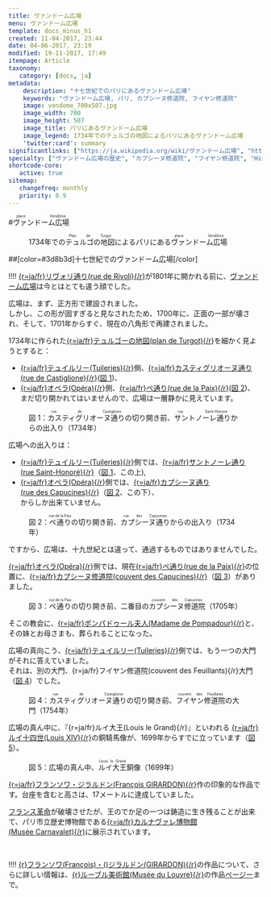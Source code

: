 ```yaml
---
title: ヴァンドーム広場
menu: ヴァンドーム広場
template: docs_minus_h1
created: 11-04-2017, 23:44
date: 04-06-2017, 23:19
modified: 19-11-2017, 17:49
itempage: Article
taxonomy:
   category: [docs, ja]
metadata:
    description: "十七世紀でのパリにあるヴァンドーム広場"
    keywords: "ヴァンドーム広場, パリ, カプシーヌ修道院, フイヤン修道院"
    image: vendome_700x507.jpg
    image_width: 700
    image_height: 507
    image_title: パリにあるヴァンドーム広場 
    image_legend: 1734年でのテュルゴの地図によるパリにあるヴァンドーム広場
    'twitter:card': summary
significantlinks: ["https://ja.wikipedia.org/wiki/ヴァンドーム広場", "http://edb.kulib.kyoto-u.ac.jp/exhibit/f28/f28cont.html", "https://ja.wikipedia.org/wiki/サントノーレ通り", "https://ja.wikipedia.org/wiki/ポンパドゥール夫人", "https://fr.wikipedia.org/wiki/Jardin_des_Tuileries", "https://ja.wikipedia.org/wiki/テュイルリー宮殿", "https://ja.wikipedia.org/wiki/ルイ14世_(フランス王)", "http://www.louvre.fr/jp/oeuvre-notices/《ルイ14世騎馬像》", "https://ja.wikipedia.org/wiki/フランス革命", "https://ja.wikipedia.org/wiki/カルナヴァレ博物館"]
specialty: ["ヴァンドーム広場の歴史", "カプシーヌ修道院", "フイヤン修道院", "Histoire de la Place Vendôme", "Couvent des Capucines", "Couvent des Feuillants", "フランス建築"]
shortcode-core:
   active: true
sitemap:
   changefreq: monthly
   priority: 0.9
---
```

#<ruby><rb>ヴァンドーム広場</rb><rt>place&#160;Vendôme</rt></ruby>
<figure><picture>
<source
media="(min-width: 959px)"
sizes="(max-width: 767px) 98vw, (min-width: 959px) 50vw, 86vw"
srcset="
/user/sites/docs/pages/01.home/01.paris/02.vendome/01.place/vendome-280.webp 280w,
/user/sites/docs/pages/01.home/01.paris/02.vendome/01.place/vendome-380.webp 380w,
/user/sites/docs/pages/01.home/01.paris/02.vendome/01.place/vendome-480.webp 480w,
/user/sites/docs/pages/01.home/01.paris/02.vendome/01.place/vendome-640.webp 640w,
/user/sites/docs/pages/01.home/01.paris/02.vendome/01.place/vendome_700x507.webp 700w"
type="image/webp" />
<source
sizes="(max-width: 767px) 98vw, (min-width: 959px) 50vw, 86vw"
srcset="
/user/sites/docs/pages/01.home/01.paris/02.vendome/01.place/vendome-focus-280.webp 280w,
/user/sites/docs/pages/01.home/01.paris/02.vendome/01.place/vendome-focus-380.webp 380w,
/user/sites/docs/pages/01.home/01.paris/02.vendome/01.place/vendome-focus-480.webp 480w,
/user/sites/docs/pages/01.home/01.paris/02.vendome/01.place/vendome-focus-640.webp 640w,
/user/sites/docs/pages/01.home/01.paris/02.vendome/01.place/vendome-focus_700x415.webp 700w"
type="image/webp" />
<source
media="(min-width: 959px)"
sizes="(max-width: 767px) 98vw, (min-width: 959px) 50vw, 86vw"
srcset="
/user/sites/docs/pages/01.home/01.paris/02.vendome/01.place/vendome-280.jpg 280w,
/user/sites/docs/pages/01.home/01.paris/02.vendome/01.place/vendome-380.jpg 380w,
/user/sites/docs/pages/01.home/01.paris/02.vendome/01.place/vendome-480.jpg 480w,
/user/sites/docs/pages/01.home/01.paris/02.vendome/01.place/vendome-640.jpg 640w,
/user/sites/docs/pages/01.home/01.paris/02.vendome/01.place/vendome_700x507.jpg 700w" />
<img　src="/user/sites/docs/pages/01.home/01.paris/02.vendome/01.place/vendome-focus_700x415.jpg" alt="1734年でのパリにあるヴァンドーム広場"　title="1734年でのパリにあるヴァンドーム広場" class="class-diane-img"
sizes="(max-width: 767px) 98vw, (min-width: 959px) 50vw, 86vw"
srcset="
/user/sites/docs/pages/01.home/01.paris/02.vendome/01.place/vendome-focus-280.jpg 280w,
/user/sites/docs/pages/01.home/01.paris/02.vendome/01.place/vendome-focus-380.jpg 380w,
/user/sites/docs/pages/01.home/01.paris/02.vendome/01.place/vendome-focus-480.jpg 480w,
/user/sites/docs/pages/01.home/01.paris/02.vendome/01.place/vendome-focus-640.jpg 640w,
/user/sites/docs/pages/01.home/01.paris/02.vendome/01.place/vendome-focus_700x415.jpg 700w">
</picture><figcaption>1734年での<ruby><rb>テュルゴの地図</rb><rt>Plan&#160;de&#160;Turgot</rt></ruby>によるパリにある<ruby><rb>ヴァンドーム広場</rb><rt>place&#160;Vendôme</rt></ruby></figcaption></figure>

##[color=#3d8b3d]十七世紀でのヴァンドーム広場[/color]  

!!!! [{r=ja/fr}リヴォリ通り(rue&#160;de&#160;Rivoli){/r}][2]が1801年に開かれる前に、[ヴァンドーム広場][1]は今とはとても違う顔でした。  

広場は、まず、正方形で建設されました。  
しかし、この形が固すぎると見なされたため、1700年に、正面の一部が壊され、そして、1701年からすぐ、現在の八角形で再建されました。  

1734年に作られた[{r=ja/fr}テュルゴーの地図(plan&#160;de&#160;Turgot){/r}][3]を細かく見ようとすると：
+ [{r=ja/fr}テュイルリー(Tuileries){/r}][10]側、[{r=ja/fr}カスティグリオーヌ通り(rue&#160;de&#160;Castiglione){/r}][4]([図 1](#castiglione))、
+ [{r=ja/fr}オペラ(Opéra){/r}][11]側、[{r=ja/fr}ペ通り(rue&#160;de&#160;la&#160;Paix){/r}][5]([図 2](#paix))、  
まだ切り開かれてはいませんので、広場は一層静かに見えています。  

<figure id="castiglione"><picture>
<source
media="(min-width: 959px)"
sizes="(max-width: 767px) 98vw, (min-width: 959px) 50vw, 86vw"
srcset="
/user/sites/docs/pages/01.home/01.paris/02.vendome/01.place/vendome-castiglione-280.webp 280w,
/user/sites/docs/pages/01.home/01.paris/02.vendome/01.place/vendome-castiglione-380.webp 380w,
/user/sites/docs/pages/01.home/01.paris/02.vendome/01.place/vendome-castiglione-480.webp 480w,
/user/sites/docs/pages/01.home/01.paris/02.vendome/01.place/vendome-castiglione-640.webp 640w,
/user/sites/docs/pages/01.home/01.paris/02.vendome/01.place/vendome-castiglione_700x507.webp 700w"
type="image/webp" />
<source
media="(min-width: 959px)"
sizes="(max-width: 767px) 98vw, (min-width: 959px) 50vw, 86vw"
srcset="
/user/sites/docs/pages/01.home/01.paris/02.vendome/01.place/vendome-castiglione-280.jpg 280w,
/user/sites/docs/pages/01.home/01.paris/02.vendome/01.place/vendome-castiglione-380.jpg 380w,
/user/sites/docs/pages/01.home/01.paris/02.vendome/01.place/vendome-castiglione-480.jpg 480w,
/user/sites/docs/pages/01.home/01.paris/02.vendome/01.place/vendome-castiglione-640.jpg 640w,
/user/sites/docs/pages/01.home/01.paris/02.vendome/01.place/vendome-castiglione_700x507.jpg 700w" />
<source
sizes="(max-width: 767px) 98vw, (min-width: 959px) 50vw, 86vw"
srcset="
/user/sites/docs/pages/01.home/01.paris/02.vendome/01.place/vendome-castiglione-focus-280.webp 280w,
/user/sites/docs/pages/01.home/01.paris/02.vendome/01.place/vendome-castiglione-focus-380.webp 380w,
/user/sites/docs/pages/01.home/01.paris/02.vendome/01.place/vendome-castiglione-focus-480.webp 480w,
/user/sites/docs/pages/01.home/01.paris/02.vendome/01.place/vendome-castiglione-focus-640.webp 640w,
/user/sites/docs/pages/01.home/01.paris/02.vendome/01.place/vendome-castiglione-focus_669x484.webp 669w" />
<img　src="/user/sites/docs/pages/01.home/01.paris/02.vendome/01.place/vendome-castiglione-focus_700x415.jpg" alt="1734年で、カスティグリオーヌ通り側の、パリにあるヴァンドーム広場"　title="1734年で、カスティグリオーヌ通り側の、パリにあるヴァンドーム広場" class="class-diane-img"
sizes="(max-width: 767px) 98vw, (min-width: 959px) 50vw, 86vw"
srcset="
/user/sites/docs/pages/01.home/01.paris/02.vendome/01.place/vendome-castiglione-focus-280.jpg 280w,
/user/sites/docs/pages/01.home/01.paris/02.vendome/01.place/vendome-castiglione-focus-380.jpg 380w,
/user/sites/docs/pages/01.home/01.paris/02.vendome/01.place/vendome-castiglione-focus-480.jpg 480w,
/user/sites/docs/pages/01.home/01.paris/02.vendome/01.place/vendome-castiglione-focus-640.jpg 640w,
/user/sites/docs/pages/01.home/01.paris/02.vendome/01.place/vendome-castiglione-focus_669x484.jpg 669w">
</picture><figcaption>図 1：<ruby><rb>カスティグリオーヌ通り</rb><rt>rue&#160;de&#160;Castiglione</rt></ruby>の切り開き前、<ruby><rb>サントノーレ通り</rb><rt>rue&#160;Saint-Honoré</rt></ruby>からの出入り（1734年）</figcaption></figure> 

広場への出入りは：
+ [{r=ja/fr}テュイルリー(Tuileries){/r}][10]側では、[{r=ja/fr}サントノーレ通り(rue&#160;Saint-Honoré){/r}][6]（[図 1](#castiglione)、この上),
+ [{r=ja/fr}オペラ(Opéra){/r}][11]側では、[{r=ja/fr}カプシーヌ通り(rue&#160;des&#160;Capucines){/r}][7]（[図 2](#paix)、この下）、  
からしか出来ていません。  

<figure id="paix"><picture>
<source
media="(min-width: 959px)"
sizes="(max-width: 767px) 98vw, (min-width: 959px) 50vw, 86vw"
srcset="
/user/sites/docs/pages/01.home/01.paris/02.vendome/01.place/vendome-paix-280.webp 280w,
/user/sites/docs/pages/01.home/01.paris/02.vendome/01.place/vendome-paix-380.webp 380w,
/user/sites/docs/pages/01.home/01.paris/02.vendome/01.place/vendome-paix-480.webp 480w,
/user/sites/docs/pages/01.home/01.paris/02.vendome/01.place/vendome-paix-640.webp 640w,
/user/sites/docs/pages/01.home/01.paris/02.vendome/01.place/vendome-paix_700x507.webp 700w"
type="image/webp" />
<source
media="(min-width: 959px)"
sizes="(max-width: 767px) 98vw, (min-width: 959px) 50vw, 86vw"
srcset="
/user/sites/docs/pages/01.home/01.paris/02.vendome/01.place/vendome-paix-280.jpg 280w,
/user/sites/docs/pages/01.home/01.paris/02.vendome/01.place/vendome-paix-380.jpg 380w,
/user/sites/docs/pages/01.home/01.paris/02.vendome/01.place/vendome-paix-480.jpg 480w,
/user/sites/docs/pages/01.home/01.paris/02.vendome/01.place/vendome-paix-640.jpg 640w,
/user/sites/docs/pages/01.home/01.paris/02.vendome/01.place/vendome-paix_700x507.jpg 700w" />
<source
sizes="(max-width: 767px) 98vw, (min-width: 959px) 50vw, 86vw"
srcset="
/user/sites/docs/pages/01.home/01.paris/02.vendome/01.place/vendome-paix-focus-280.webp 280w,
/user/sites/docs/pages/01.home/01.paris/02.vendome/01.place/vendome-paix-focus-380.webp 380w,
/user/sites/docs/pages/01.home/01.paris/02.vendome/01.place/vendome-paix-focus-480.webp 480w,
/user/sites/docs/pages/01.home/01.paris/02.vendome/01.place/vendome-paix-focus-640.webp 640w,
/user/sites/docs/pages/01.home/01.paris/02.vendome/01.place/vendome-paix-focus_700x447.webp 700w" />
<img　src="/user/sites/docs/pages/01.home/01.paris/02.vendome/01.place/vendome-paix-focus_700x415.jpg" alt="1734年で、ラ・ペ通り側の、パリにあるヴァンドーム広場"　title="1734年で、ラ・ペ通り側の、パリにあるヴァンドーム広場" class="class-diane-img"
sizes="(max-width: 767px) 98vw, (min-width: 959px) 50vw, 86vw"
srcset="
/user/sites/docs/pages/01.home/01.paris/02.vendome/01.place/vendome-paix-focus-280.jpg 280w,
/user/sites/docs/pages/01.home/01.paris/02.vendome/01.place/vendome-paix-focus-380.jpg 380w,
/user/sites/docs/pages/01.home/01.paris/02.vendome/01.place/vendome-paix-focus-480.jpg 480w,
/user/sites/docs/pages/01.home/01.paris/02.vendome/01.place/vendome-paix-focus-640.jpg 640w,
/user/sites/docs/pages/01.home/01.paris/02.vendome/01.place/vendome-paix-focus_700x447.jpg 700w">
</picture><figcaption>図 2：<ruby><rb>ペ通り</rb><rt>rue&#160;de&#160;la&#160;Paix</rt></ruby>の切り開き前、<ruby><rb>カプシーヌ通り</rb><rt>rue&#160;des&#160;Capucines</rt></ruby>からの出入り（1734年）</figcaption></figure>

ですから、広場は、十九世紀とは違って、通過するものではありませんでした。    

[{r=ja/fr}オペラ(Opéra){/r}][11]側では、現在[{r=ja/fr}ペ通り(rue&#160;de&#160;la&#160;Paix){/r}][5]の位置に、[{r=ja/fr}カプシーヌ修道院(couvent&#160;des&#160;Capucines){/r}][8]（[図 3](#couvent)）がありました。

<figure id="couvent"><picture>
<source
media="(min-width: 959px)"
sizes="(max-width: 767px) 98vw, (min-width: 959px) 50vw, 86vw"
srcset="
/user/sites/docs/pages/01.home/01.paris/02.vendome/01.place/vendome-couvent-280.webp 280w,
/user/sites/docs/pages/01.home/01.paris/02.vendome/01.place/vendome-couvent-380.webp 380w,
/user/sites/docs/pages/01.home/01.paris/02.vendome/01.place/vendome-couvent-480.webp 480w,
/user/sites/docs/pages/01.home/01.paris/02.vendome/01.place/vendome-couvent-640.webp 640w,
/user/sites/docs/pages/01.home/01.paris/02.vendome/01.place/vendome-couvent_700x411.webp 700w"
type="image/webp" />
<source
media="(min-width: 959px)"
sizes="(max-width: 767px) 98vw, (min-width: 959px) 50vw, 86vw"
srcset="
/user/sites/docs/pages/01.home/01.paris/02.vendome/01.place/vendome-couvent-280.jpg 280w,
/user/sites/docs/pages/01.home/01.paris/02.vendome/01.place/vendome-couvent-380.jpg 380w,
/user/sites/docs/pages/01.home/01.paris/02.vendome/01.place/vendome-couvent-480.jpg 480w,
/user/sites/docs/pages/01.home/01.paris/02.vendome/01.place/vendome-couvent-640.jpg 640w,
/user/sites/docs/pages/01.home/01.paris/02.vendome/01.place/vendome-couvent_700x411.jpg 700w" />
<source
sizes="(max-width: 767px) 98vw, (min-width: 959px) 50vw, 86vw"
srcset="
/user/sites/docs/pages/01.home/01.paris/02.vendome/01.place/vendome-couvent-focus-280.webp 280w,
/user/sites/docs/pages/01.home/01.paris/02.vendome/01.place/vendome-couvent-focus-380.webp 380w,
/user/sites/docs/pages/01.home/01.paris/02.vendome/01.place/vendome-couvent-focus-480.webp 480w,
/user/sites/docs/pages/01.home/01.paris/02.vendome/01.place/vendome-couvent-focus-640.webp 640w,
/user/sites/docs/pages/01.home/01.paris/02.vendome/01.place/vendome-couvent-focus_700x447.webp 700w" />
<img　src="/user/sites/docs/pages/01.home/01.paris/02.vendome/01.place/vendome-couvent-focus_700x411.jpg" alt="二番目のカプシーヌ修道院、パリにあるヴァンドーム広場、1705年"　title="二番目のカプシーヌ修道院、パリにあるヴァンドーム広場、1705年" class="class-diane-img"
sizes="(max-width: 767px) 98vw, (min-width: 959px) 50vw, 86vw"
srcset="
/user/sites/docs/pages/01.home/01.paris/02.vendome/01.place/vendome-couvent-focus-280.jpg 280w,
/user/sites/docs/pages/01.home/01.paris/02.vendome/01.place/vendome-couvent-focus-380.jpg 380w,
/user/sites/docs/pages/01.home/01.paris/02.vendome/01.place/vendome-couvent-focus-480.jpg 480w,
/user/sites/docs/pages/01.home/01.paris/02.vendome/01.place/vendome-couvent-focus-640.jpg 640w,
/user/sites/docs/pages/01.home/01.paris/02.vendome/01.place/vendome-couvent-focus_700x411.jpg 700w">
</picture><figcaption>図 3：<ruby><rb>ペ通り</rb><rt>rue&#160;de&#160;la&#160;Paix</rt></ruby>の切り開き前、二番目の<ruby><rb>カプシーヌ修道院</rb><rt>couvent&#160;des&#160;Capucines</rt></ruby>（1705年）</figcaption></figure>

そこの教会に、[{r=ja/fr}ポンパドゥール夫人(Madame&#160;de&#160;Pompadour){/r}][9]と、その妹とお母さまも、葬られることになった。

広場の真向こう、[{r=ja/fr}テュイルリー(Tuileries){/r}][11]側では、もう一つの大門がそれに答えていました。  
それは、別の大門、{r=ja/fr}フイヤン修道院(couvent&#160;des&#160;Feuillants){/r}大門（[図 4](#feuillants)）でした。

<figure id="feuillants"><picture>
<source
media="(min-width: 959px)"
sizes="(max-width: 767px) 98vw, (min-width: 959px) 50vw, 86vw"
srcset="
/user/sites/docs/pages/01.home/01.paris/02.vendome/01.place/vendome-feuillants-280.webp 280w,
/user/sites/docs/pages/01.home/01.paris/02.vendome/01.place/vendome-feuillants-380.webp 380w,
/user/sites/docs/pages/01.home/01.paris/02.vendome/01.place/vendome-feuillants-480.webp 480w,
/user/sites/docs/pages/01.home/01.paris/02.vendome/01.place/vendome-feuillants-640.webp 640w,
/user/sites/docs/pages/01.home/01.paris/02.vendome/01.place/vendome-feuillants_700x419.webp 700w"
type="image/webp" />
<source
media="(min-width: 959px)"
sizes="(max-width: 767px) 98vw, (min-width: 959px) 50vw, 86vw"
srcset="
/user/sites/docs/pages/01.home/01.paris/02.vendome/01.place/vendome-feuillants-280.jpg 280w,
/user/sites/docs/pages/01.home/01.paris/02.vendome/01.place/vendome-feuillants-380.jpg 380w,
/user/sites/docs/pages/01.home/01.paris/02.vendome/01.place/vendome-feuillants-480.jpg 480w,
/user/sites/docs/pages/01.home/01.paris/02.vendome/01.place/vendome-feuillants-640.jpg 640w,
/user/sites/docs/pages/01.home/01.paris/02.vendome/01.place/vendome-feuillants_700x419.jpg 700w" />
<source
sizes="(max-width: 767px) 98vw, (min-width: 959px) 50vw, 86vw"
srcset="
/user/sites/docs/pages/01.home/01.paris/02.vendome/01.place/vendome-feuillants-focus-280.webp 280w,
/user/sites/docs/pages/01.home/01.paris/02.vendome/01.place/vendome-feuillants-focus-380.webp 380w,
/user/sites/docs/pages/01.home/01.paris/02.vendome/01.place/vendome-feuillants-focus-480.webp 480w,
/user/sites/docs/pages/01.home/01.paris/02.vendome/01.place/vendome-feuillants-focus-640.webp 640w,
/user/sites/docs/pages/01.home/01.paris/02.vendome/01.place/vendome-feuillants-focus_700x438.webp 700w" />
<img　src="/user/sites/docs/pages/01.home/01.paris/02.vendome/01.place/vendome-feuillants-focus_700x438.jpg" alt="フイヤン修道院、、パリにあるヴァンドーム広場、1754年"　title="フイヤン修道院、、パリにあるヴァンドーム広場、1754年" class="class-diane-img"
sizes="(max-width: 767px) 98vw, (min-width: 959px) 50vw, 86vw"
srcset="
/user/sites/docs/pages/01.home/01.paris/02.vendome/01.place/vendome-feuillants-focus-280.jpg 280w,
/user/sites/docs/pages/01.home/01.paris/02.vendome/01.place/vendome-feuillants-focus-380.jpg 380w,
/user/sites/docs/pages/01.home/01.paris/02.vendome/01.place/vendome-feuillants-focus-480.jpg 480w,
/user/sites/docs/pages/01.home/01.paris/02.vendome/01.place/vendome-feuillants-focus-640.jpg 640w,
/user/sites/docs/pages/01.home/01.paris/02.vendome/01.place/vendome-feuillants-focus_700x438.jpg 700w">
</picture><figcaption>図 4：<ruby><rb>カスティグリオーヌ通り</rb><rt>rue&#160;de&#160;Castiglione</rt></ruby>の切り開き前、<ruby><rb>フイヤン修道院</rb><rt>couvent&#160;des&#160;Feuillants</rt></ruby>の大門（1754年）</figcaption></figure>

広場の真ん中に、『{r=ja/fr}ルイ大王(Louis&#160;le&#160;Grand){/r}』といわれる [{r=ja/fr}ルイ十四世(Louis&#160;XIV){/r}][14]の銅騎馬像が、1699年からすでに立っています（[図 5](#statue)）。   

<figure id="statue"><picture>
<source
media="(min-width: 959px)"
sizes="(max-width: 767px) 98vw, (min-width: 959px) 50vw, 86vw"
srcset="
/user/sites/docs/pages/01.home/01.paris/02.vendome/01.place/vendome-statue-280.webp 280w,
/user/sites/docs/pages/01.home/01.paris/02.vendome/01.place/vendome-statue-380.webp 380w,
/user/sites/docs/pages/01.home/01.paris/02.vendome/01.place/vendome-statue-480.webp 480w,
/user/sites/docs/pages/01.home/01.paris/02.vendome/01.place/vendome-statue-640.webp 640w,
/user/sites/docs/pages/01.home/01.paris/02.vendome/01.place/vendome-statue_700x1024.webp 700w"
type="image/webp" />
<source
media="(min-width: 959px)"
sizes="(max-width: 767px) 98vw, (min-width: 959px) 50vw, 86vw"
srcset="
/user/sites/docs/pages/01.home/01.paris/02.vendome/01.place/vendome-statue-280.jpg 280w,
/user/sites/docs/pages/01.home/01.paris/02.vendome/01.place/vendome-statue-380.jpg 380w,
/user/sites/docs/pages/01.home/01.paris/02.vendome/01.place/vendome-statue-480.jpg 480w,
/user/sites/docs/pages/01.home/01.paris/02.vendome/01.place/vendome-statue-640.jpg 640w,
/user/sites/docs/pages/01.home/01.paris/02.vendome/01.place/vendome-statue_700x1024.jpg 700w" />
<source
sizes="(max-width: 767px) 98vw, (min-width: 959px) 50vw, 86vw"
srcset="
/user/sites/docs/pages/01.home/01.paris/02.vendome/01.place/vendome-statue-focus-280.webp 280w,
/user/sites/docs/pages/01.home/01.paris/02.vendome/01.place/vendome-statue-focus-380.webp 380w,
/user/sites/docs/pages/01.home/01.paris/02.vendome/01.place/vendome-statue-focus-480.webp 480w,
/user/sites/docs/pages/01.home/01.paris/02.vendome/01.place/vendome-statue-focus-640.webp 640w,
/user/sites/docs/pages/01.home/01.paris/02.vendome/01.place/vendome-statue-focus_700x875.webp 700w" />
<img　src="/user/sites/docs/pages/01.home/01.paris/02.vendome/01.place/vendome-statue-focus_700x875.jpg" alt="大王ルイ銅像、パリにあるヴァンドーム広場、1699年"　title="大王ルイ銅像、パリにあるヴァンドーム広場、1699年" class="class-diane-img"
sizes="(max-width: 767px) 98vw, (min-width: 959px) 50vw, 86vw"
srcset="
/user/sites/docs/pages/01.home/01.paris/02.vendome/01.place/vendome-statue-focus-280.jpg 280w,
/user/sites/docs/pages/01.home/01.paris/02.vendome/01.place/vendome-statue-focus-380.jpg 380w,
/user/sites/docs/pages/01.home/01.paris/02.vendome/01.place/vendome-statue-focus-480.jpg 480w,
/user/sites/docs/pages/01.home/01.paris/02.vendome/01.place/vendome-statue-focus-640.jpg 640w,
/user/sites/docs/pages/01.home/01.paris/02.vendome/01.place/vendome-statue-focus_700x875.jpg 700w">
</picture><figcaption>図 5：広場の真ん中、<ruby><rb>ルイ大王</rb><rt>Louis&#160;le&#160;Grand</rt></ruby>銅像（1699年）</figcaption></figure>

[{r=ja/fr}フランソワ・ジラルドン(François&#160;GIRARDON){/r}][14]作の印象的な作品です。台座を含むと高さは、17メートルに達成していました。  

[フランス革命][15]が破壊させたが、王のでか足の一つは鋳造に生き残ることが出来て、パリ市立歴史博物館である[{r=ja/fr}カルナヴァレ博物館(Musée&#160;Carnavalet){/r}][16]に展示されています。 

<br>

!!!! [{r}フランソワ(François)・()ジラルドン(GIRARDON){/r}][14]の作品について、さらに詳しい情報は、[{r}ルーブル美術館(Musée&#160;du&#160;Louvre){/r}][14]の作品[ページー][14]まで。

[1]: https://ja.wikipedia.org/wiki/ヴァンドーム広場 "https://ja.wikipedia.org/wiki/ヴァンドーム広場"
[2]: https://www.google.com/maps/place/Rue+de+Rivoli,+Paris,+フランス/@48.8644156,2.3276843,17z/data=!4m5!3m4!1s0x47e66e21852883b7:0x88f8c24b3bea7b50!8m2!3d48.860463!4d2.3422219 "https://www.google.com/maps/place/Rue+de+Rivoli,+Paris,+フランス/@48.8644156,2.3276843,17z/data=!4m5!3m4!1s0x47e66e21852883b7:0x88f8c24b3bea7b50!8m2!3d48.860463!4d2.3422219"
[3]: http://edb.kulib.kyoto-u.ac.jp/exhibit/f28/f28cont.html "http://edb.kulib.kyoto-u.ac.jp/exhibit/f28/f28cont.html"
[4]: https://www.google.jp/maps/place/Rue+de+Castiglione,+75001+Paris/@48.8659408,2.3257194,17z/data=!3m1!4b1!4m8!1m2!2m1!1z44Kr44K544OG44Kj44Oq44Kq44O844OM!3m4!1s0x47e66e2de4cf6571:0xad54eb95ed09a09!8m2!3d48.8659408!4d2.3279081?hl=ja "https://www.google.jp/maps/place/Rue+de+Castiglione,+75001+Paris/@48.8659408,2.3257194,17z/data=!3m1!4b1!4m8!1m2!2m1!1z44Kr44K544OG44Kj44Oq44Kq44O844OM!3m4!1s0x47e66e2de4cf6571:0xad54eb95ed09a09!8m2!3d48.8659408!4d2.3279081?hl=ja"
[5]: https://www.google.co.jp/maps/place/1+Rue+de+la+Paix,+75002+Paris,+%E3%83%95%E3%83%A9%E3%83%B3%E3%82%B9/@48.8685708,2.3280719,17z/data=!3m1!4b1!4m8!1m2!2m1!1z44G66YCa44KK44CA77yR55Wq5Zyw!3m4!1s0x47e66e31bb649637:0xc231c2c26c37df78!8m2!3d48.8685708!4d2.3302606?hl=ja "https://www.google.co.jp/maps/place/1+Rue+de+la+Paix,+75002+Paris,+%E3%83%95%E3%83%A9%E3%83%B3%E3%82%B9/@48.8685708,2.3280719,17z/data=!3m1!4b1!4m8!1m2!2m1!1z44G66YCa44KK44CA77yR55Wq5Zyw!3m4!1s0x47e66e31bb649637:0xc231c2c26c37df78!8m2!3d48.8685708!4d2.3302606?hl=ja"
[6]: https://ja.wikipedia.org/wiki/サントノーレ通り "https://ja.wikipedia.org/wiki/サントノーレ通り"
[7]: https://www.google.co.jp/maps/place/Rue+de+la+Paix,+75002+Paris,+フランス/@48.8695761,2.3306583,18z/data=!3m1!4b1!4m5!3m4!1s0x47e66e3101dcc2bb:0x2bc3eaa1f0003cb9!8m2!3d48.8695761!4d2.3315269?hl=ja "https://www.google.co.jp/maps/place/Rue+de+la+Paix,+75002+Paris,+フランス/@48.8695761,2.3306583,18z/data=!3m1!4b1!4m5!3m4!1s0x47e66e3101dcc2bb:0x2bc3eaa1f0003cb9!8m2!3d48.8695761!4d2.3315269?hl=ja"
[8]: https://www.google.co.jp/maps/place/3+Rue+de+la+Paix,+75002+Paris,+フランス/@48.8686382,2.3282652,17z/data=!3m1!4b1!4m8!1m2!2m1!1z44Oa6YCa44KK44CAM-eVquWcsA!3m4!1s0x47e66e31a48a6115:0xf23e0c7b6c50cd93!8m2!3d48.8686382!4d2.3304539?hl=ja "https://www.google.co.jp/maps/place/3+Rue+de+la+Paix,+75002+Paris,+フランス/@48.8686382,2.3282652,17z/data=!3m1!4b1!4m8!1m2!2m1!1z44Oa6YCa44KK44CAM-eVquWcsA!3m4!1s0x47e66e31a48a6115:0xf23e0c7b6c50cd93!8m2!3d48.8686382!4d2.3304539?hl=ja"
[9]: https://ja.wikipedia.org/wiki/ポンパドゥール夫人 "https://ja.wikipedia.org/wiki/ポンパドゥール夫人"
[10]: https://www.google.com/maps/place/チュイルリー庭園/@48.8634916,2.3253056,17z/data=!3m1!4b1!4m5!3m4!1s0x47e66e2c30000001:0xc219db09e1bfefc7!8m2!3d48.8634916!4d2.3274943 "https://www.google.com/maps/place/チュイルリー庭園/@48.8634916,2.3253056,17z/data=!3m1!4b1!4m5!3m4!1s0x47e66e2c30000001:0xc219db09e1bfefc7!8m2!3d48.8634916!4d2.3274943"
[11]: https://ja.wikipedia.org/wiki/テュイルリー宮殿 "https://ja.wikipedia.org/wiki/テュイルリー宮殿"
[12]: https://www.google.co.jp/maps/place/14+Rue+de+Castiglione,+75001+Paris,+France/@48.8661763,2.3278293,19z/data=!3m1!4b1!4m5!3m4!1s0x47e66e2dfd8f26d9:0x11fa3c6e22ee9d4c!8m2!3d48.8661763!4d2.3283765 "https://www.google.co.jp/maps/place/14+Rue+de+Castiglione,+75001+Paris,+France/@48.8661763,2.3278293,19z/data=!3m1!4b1!4m5!3m4!1s0x47e66e2dfd8f26d9:0x11fa3c6e22ee9d4c!8m2!3d48.8661763!4d2.3283765"
[13]: https://ja.wikipedia.org/wiki/ルイ14世_(フランス王) "https://ja.wikipedia.org/wiki/ルイ14世_(フランス王)"
[14]: http://www.louvre.fr/jp/oeuvre-notices/《ルイ14世騎馬像》 "http://www.louvre.fr/jp/oeuvre-notices/《ルイ14世騎馬像》"
[15]: https://ja.wikipedia.org/wiki/フランス革命 "https://ja.wikipedia.org/wiki/フランス革命"
[16]: https://ja.wikipedia.org/wiki/カルナヴァレ博物館 "https://ja.wikipedia.org/wiki/カルナヴァレ博物館"